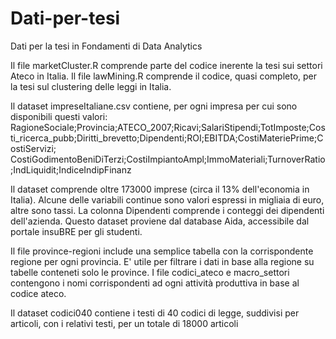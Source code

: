 # Dati-per-tesi

Dati per la tesi in Fondamenti di Data Analytics

Il file marketCluster.R comprende parte del codice inerente la tesi sui settori Ateco in Italia.
Il file lawMining.R comprende il codice, quasi completo, per la tesi sul clustering delle leggi in Italia.

Il dataset impreseItaliane.csv contiene, per ogni impresa per cui sono disponibili questi valori:
RagioneSociale;Provincia;ATECO_2007;Ricavi;SalariStipendi;TotImposte;Costi_ricerca_pubb;Diritti_brevetto;Dipendenti;ROI;EBITDA;CostiMateriePrime;CostiServizi;
CostiGodimentoBeniDiTerzi;CostiImpiantoAmpl;ImmoMateriali;TurnoverRatio;IndLiquidit;IndiceIndipFinanz

Il dataset comprende oltre 173000 imprese (circa il 13% dell'economia in Italia). Alcune delle variabili continue sono valori espressi in migliaia di euro, altre sono tassi. La colonna Dipendenti comprende i conteggi dei dipendenti dell'azienda.
Questo dataset proviene dal database Aida, accessibile dal portale insuBRE per gli studenti.

Il file province-regioni include una semplice tabella con la corrispondente regione per ogni provincia. 
E' utile per filtrare i dati in base alla regione su tabelle conteneti solo le province.
I file codici_ateco e macro_settori contengono i nomi corrispondenti ad ogni attività produttiva in base al codice ateco.

Il dataset codici040 contiene i testi di 40 codici di legge, suddivisi per articoli, con i relativi testi, per un totale di 18000 articoli
